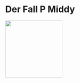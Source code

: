 <h1>
<h1>Der Fall P Middy</h1></h1>
<img src="https://github.com/user-attachments/assets/1d087df4-4658-4f06-966e-9ee5767d18ca" width="180" height="180">
